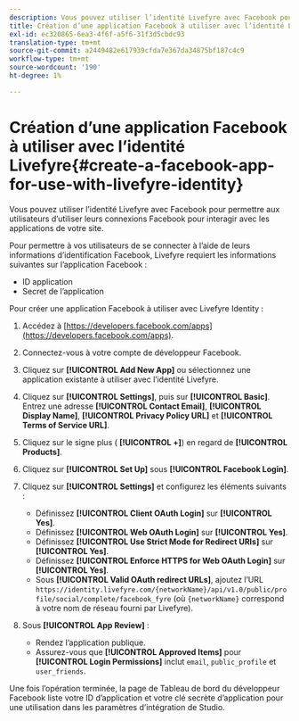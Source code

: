 ```yaml
---
description: Vous pouvez utiliser l’identité Livefyre avec Facebook pour permettre aux utilisateurs d’utiliser leurs connexions Facebook pour interagir avec les applications de votre site.
title: Création d’une application Facebook à utiliser avec l’identité Livefyre
exl-id: ec320865-6ea3-4f6f-a5f6-31f3d5cbdc93
translation-type: tm+mt
source-git-commit: a2449482e617939cfda7e367da34875bf187c4c9
workflow-type: tm+mt
source-wordcount: '190'
ht-degree: 1%

---
```


# Création d’une application Facebook à utiliser avec l’identité Livefyre{#create-a-facebook-app-for-use-with-livefyre-identity}

Vous pouvez utiliser l’identité Livefyre avec Facebook pour permettre aux utilisateurs d’utiliser leurs connexions Facebook pour interagir avec les applications de votre site.

Pour permettre à vos utilisateurs de se connecter à l’aide de leurs informations d’identification Facebook, Livefyre requiert les informations suivantes sur l’application Facebook :

* ID application
* Secret de l’application

Pour créer une application Facebook à utiliser avec Livefyre Identity :

1. Accédez à [https://developers.facebook.com/apps](https://developers.facebook.com/apps).
1. Connectez-vous à votre compte de développeur Facebook.
1. Cliquez sur **[!UICONTROL Add New App]** ou sélectionnez une application existante à utiliser avec l’identité Livefyre.
1. Cliquez sur **[!UICONTROL Settings]**, puis sur **[!UICONTROL Basic]**. Entrez une adresse **[!UICONTROL Contact Email]**, **[!UICONTROL Display Name]**, **[!UICONTROL Privacy Policy URL]** et **[!UICONTROL Terms of Service URL]**.
1. Cliquez sur le signe plus ( **[!UICONTROL +]**) en regard de **[!UICONTROL Products]**.
1. Cliquez sur **[!UICONTROL Set Up]** sous **[!UICONTROL Facebook Login]**.
1. Cliquez sur **[!UICONTROL Settings]** et configurez les éléments suivants :

   * Définissez **[!UICONTROL Client OAuth Login]** sur **[!UICONTROL Yes]**.
   * Définissez **[!UICONTROL Web OAuth Login]** sur **[!UICONTROL Yes]**.
   * Définissez **[!UICONTROL Use Strict Mode for Redirect URIs]** sur **[!UICONTROL Yes]**.
   * Définissez **[!UICONTROL Enforce HTTPS for Web OAuth Login]** sur **[!UICONTROL Yes]**.
   * Sous **[!UICONTROL Valid OAuth redirect URLs]**, ajoutez l’URL `https://identity.livefyre.com/{networkName}/api/v1.0/public/profile/social/complete/facebook_fyre` (où `{networkName}` correspond à votre nom de réseau fourni par Livefyre).

1. Sous **[!UICONTROL App Review]** :

   * Rendez l’application publique.
   * Assurez-vous que **[!UICONTROL Approved Items]** pour **[!UICONTROL Login Permissions]** inclut `email`, `public_profile` et `user_friends`.

Une fois l’opération terminée, la page de Tableau de bord du développeur Facebook liste votre ID d’application et votre clé secrète d’application pour une utilisation dans les paramètres d’intégration de Studio.
